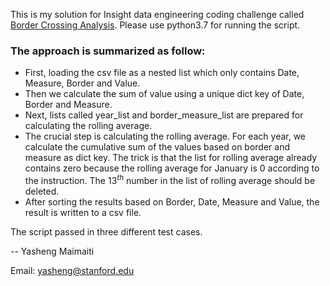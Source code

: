 This is my solution for Insight data engineering coding challenge called [Border Crossing Analysis](https://github.com/InsightDataScience/border-crossing-analysis). 
Please use python3.7 for running the script.

### The approach is summarized as follow:
* First, loading the csv file as a nested list which only contains Date, Measure, Border and Value. 
* Then we calculate the sum of value using a unique dict key of Date, Border and Measure.
* Next, lists called year_list and border_measure_list are prepared for calculating the rolling average.
* The crucial step is calculating the rolling average. For each year, we calculate the cumulative sum of the values based on border and measure as dict key. The trick is that the list for rolling average already contains zero because the rolling average for January is 0 according to the instruction. The 13$^{th}$ number in the list of rolling average should be deleted.
* After sorting the results based on Border, Date, Measure and Value, the result is written to a csv file.  

The script passed in three different test cases.

-- Yasheng Maimaiti 

Email: yasheng@stanford.edu
